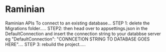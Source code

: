 # Raminian
 Raminian APIs
To connect to an existing database...
STEP 1:  delete the Migrations folder.....
STEP2:  then head over to appsettings.json in the DefaultConnection and insert the connection string to your databbse server eg "DefaultConnection": "CONNCETION STRING TO DATABASE GOES HERE".... 
STEP 3:  rebuild the project.....
